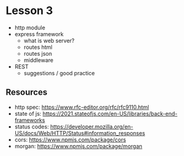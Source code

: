 # Lesson 3 

- http module
- express framework
  - what is web server?
  - routes html
  - routes json
  - middleware
- REST
  - suggestions / good practice


## Resources
- http spec: https://www.rfc-editor.org/rfc/rfc9110.html
- state of js: https://2021.stateofjs.com/en-US/libraries/back-end-frameworks 
- status codes: https://developer.mozilla.org/en-US/docs/Web/HTTP/Status#information_responses
- cors: https://www.npmjs.com/package/cors
- morgan: https://www.npmjs.com/package/morgan 
